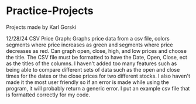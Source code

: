 # Practice-Projects
Projects made by Karl Gorski

12/28/24 CSV Price Graph: Graphs price data from a csv file, colors segments where price increases as green and segments where price decreases as red. Can graph open, close, high, and low prices and choose the title. The CSV file must be formatted to have the Date, Open, Close, ect as the titles of the columns. I haven't added too many features such as being able to compare different sets of data such as the open and close times for the dates or the close prices for two different stocks. I also haven't made it the most user friendly so if an error is made while using the program, it will probably return a generic error. I put an example csv file that is formatted correctly for my code. 
